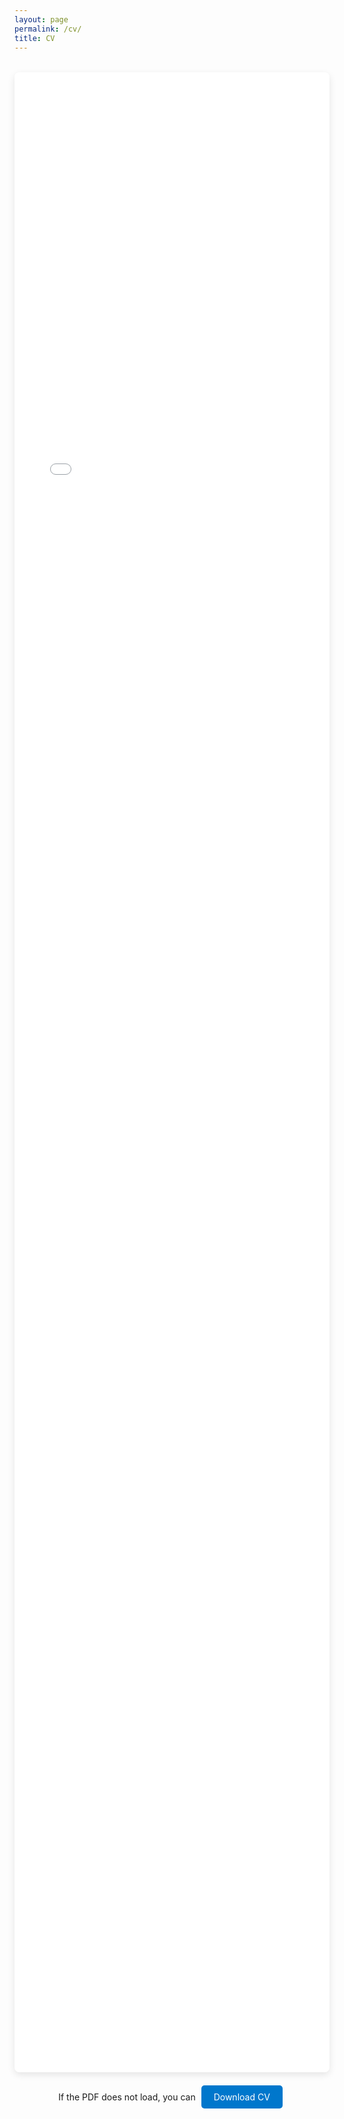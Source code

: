 ```yaml
---
layout: page
permalink: /cv/
title: CV
---
```


<style>
  .cv-container {
    width: 100%;
    height: 80vh;
    border: none;
    margin-top: 2rem;
  }
  
  .cv-frame {
    width: 100%;
    height: 100%;
    border: none;
    border-radius: 8px;
    box-shadow: 0 4px 12px rgba(0, 0, 0, 0.1);
  }
  
  .download-section {
    margin-top: 1rem;
    text-align: center;
  }
  
  .color-button {
    display: inline-block;
    background-color: #0077CC;
    color: white;
    padding: 10px 20px;
    border-radius: 5px;
    text-decoration: none;
    margin: 5px;
    transition: background-color 0.3s ease;
  }
  
  .color-button:hover {
    background-color: #005a9e;
    text-decoration: none;
    color: white;
  }
</style>

<div class="cv-container">
  <iframe 
    class="cv-frame" 
    src="/cv/Resume_SatyamDubey.pdf">
  </iframe>
</div>

<div class="download-section">
  <p>If the PDF does not load, you can <a href="/cv/Resume_SatyamDubey.pdf" target="_blank" class="color-button">Download CV</a></p>
</div>
